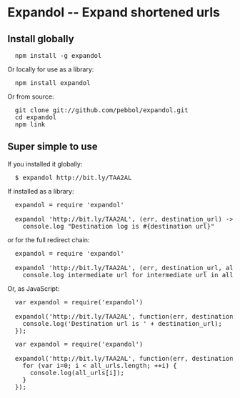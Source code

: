 # Expandol -- Expand shortened urls

## Install globally

<pre>
  npm install -g expandol
</pre>

Or locally for use as a library:

<pre>
  npm install expandol
</pre>

Or from source:

<pre>
  git clone git://github.com/pebbol/expandol.git 
  cd expandol
  npm link
</pre>

## Super simple to use

If you installed it globally:

<pre>
  $ expandol http://bit.ly/TAA2AL
</pre>

If installed as a library:

<pre>
  expandol = require 'expandol'

  expandol 'http://bit.ly/TAA2AL', (err, destination_url) ->
    console.log "Destination log is #{destination_url}"
</pre>

or for the full redirect chain:

<pre>
  expandol = require 'expandol'

  expandol 'http://bit.ly/TAA2AL', (err, destination_url, all_urls) ->
    console.log intermediate_url for intermediate_url in all_urls
</pre>

Or, as JavaScript:

<pre>
  var expandol = require('expandol')

  expandol('http://bit.ly/TAA2AL', function(err, destination_url) {
    console.log('Destination url is ' + destination_url);
  });
</pre>

<pre>
  var expandol = require('expandol')

  expandol('http://bit.ly/TAA2AL', function(err, destination_url, all_urls) {
    for (var i=0; i &lt; all_urls.length; ++i) {
      console.log(all_urls[i]);  
    }
  });
</pre>
